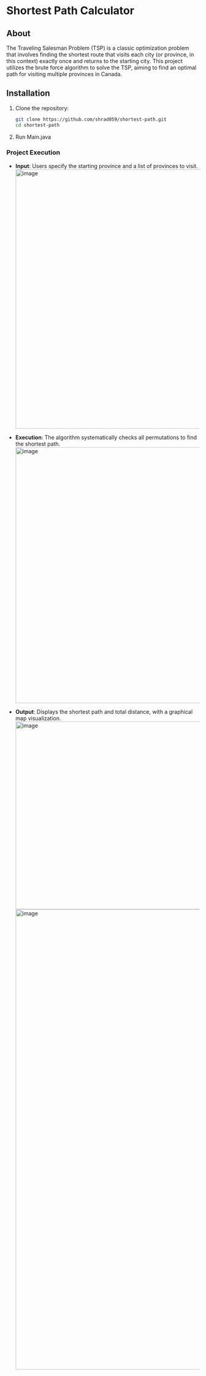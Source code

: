 # Shortest Path Calculator 
## About
The Traveling Salesman Problem (TSP) is a classic optimization problem that involves finding the shortest route that visits each city (or province, in this context) exactly once and returns to the starting city. This project utilizes the brute force algorithm to solve the TSP, aiming to find an optimal path for visiting multiple provinces in Canada.
## Installation

1. Clone the repository:
   
   ```bash
   git clone https://github.com/shrad059/shortest-path.git
   cd shortest-path
   
2. Run Main.java

### Project Execution
- **Input**: Users specify the starting province and a list of provinces to visit.
  <img width="677" alt="image" src="https://github.com/user-attachments/assets/92352ced-1cd8-4d9c-a084-411bd952357e">

- **Execution**: The algorithm systematically checks all permutations to find the shortest path.
  <img width="668" alt="image" src="https://github.com/user-attachments/assets/6d1b45eb-2811-4de1-86a6-8a83799bd377">

- **Output**: Displays the shortest path and total distance, with a graphical map visualization.
  <img width="490" alt="image" src="https://github.com/user-attachments/assets/21bb7870-36c6-4dcc-acec-462375009d70">
  <img width="1201" alt="image" src="https://github.com/user-attachments/assets/1c44f127-96e3-4325-b7fd-443ec1021adc">
